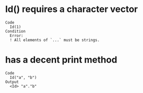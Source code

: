 # Id() requires a character vector

    Code
      Id(1)
    Condition
      Error:
      ! All elements of `...` must be strings.

# has a decent print method

    Code
      Id("a", "b")
    Output
      <Id> "a"."b"

